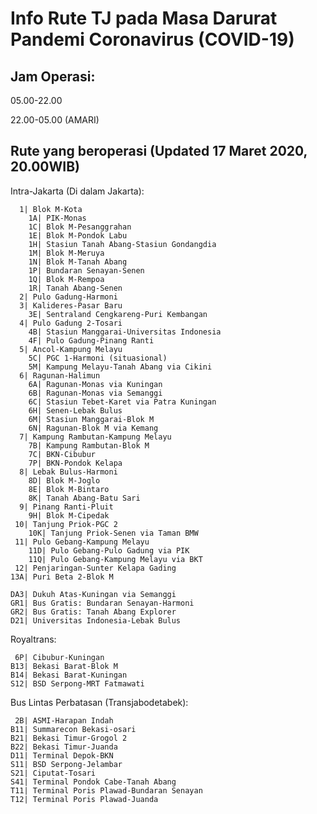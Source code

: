 # Info Rute TJ pada Masa Darurat Pandemi Coronavirus (COVID-19)

## Jam Operasi:
05.00-22.00

22.00-05.00 (AMARI)
  
  
## Rute yang beroperasi (Updated 17 Maret 2020, 20.00WIB)
Intra-Jakarta (Di dalam Jakarta):

	  1| Blok M-Kota
	 	1A| PIK-Monas
		1C| Blok M-Pesanggrahan
		1E| Blok M-Pondok Labu
		1H| Stasiun Tanah Abang-Stasiun Gondangdia
		1M| Blok M-Meruya
		1N| Blok M-Tanah Abang
		1P| Bundaran Senayan-Senen
		1Q| Blok M-Rempoa
		1R| Tanah Abang-Senen
	  2| Pulo Gadung-Harmoni
	  3| Kalideres-Pasar Baru
	 	3E| Sentraland Cengkareng-Puri Kembangan
	  4| Pulo Gadung 2-Tosari
	 	4B| Stasiun Manggarai-Universitas Indonesia
		4F| Pulo Gadung-Pinang Ranti
	  5| Ancol-Kampung Melayu
	 	5C| PGC 1-Harmoni (situasional)
	 	5M| Kampung Melayu-Tanah Abang via Cikini
	  6| Ragunan-Halimun
	 	6A| Ragunan-Monas via Kuningan
		6B| Ragunan-Monas via Semanggi
		6C| Stasiun Tebet-Karet via Patra Kuningan
		6H| Senen-Lebak Bulus
		6M| Stasiun Manggarai-Blok M
		6N| Ragunan-Blok M via Kemang
	  7| Kampung Rambutan-Kampung Melayu
	 	7B| Kampung Rambutan-Blok M
		7C| BKN-Cibubur		
	 	7P| BKN-Pondok Kelapa
	  8| Lebak Bulus-Harmoni
	 	8D| Blok M-Joglo
		8E| Blok M-Bintaro
		8K| Tanah Abang-Batu Sari
	  9| Pinang Ranti-Pluit
	 	9H| Blok M-Cipedak
	 10| Tanjung Priok-PGC 2
		10K| Tanjung Priok-Senen via Taman BMW
	 11| Pulo Gebang-Kampung Melayu
		11D| Pulo Gebang-Pulo Gadung via PIK
		11Q| Pulo Gebang-Kampung Melayu via BKT
	 12| Penjaringan-Sunter Kelapa Gading
	13A| Puri Beta 2-Blok M
	
	DA3| Dukuh Atas-Kuningan via Semanggi
	GR1| Bus Gratis: Bundaran Senayan-Harmoni
	GR2| Bus Gratis: Tanah Abang Explorer
	D21| Universitas Indonesia-Lebak Bulus
	
Royaltrans:

	 6P| Cibubur-Kuningan
	B13| Bekasi Barat-Blok M
	B14| Bekasi Barat-Kuningan
	S12| BSD Serpong-MRT Fatmawati
	
Bus Lintas Perbatasan (Transjabodetabek):

	 2B| ASMI-Harapan Indah
	B11| Summarecon Bekasi-osari
	B21| Bekasi Timur-Grogol 2
	B22| Bekasi Timur-Juanda
	D11| Terminal Depok-BKN
	S11| BSD Serpong-Jelambar
	S21| Ciputat-Tosari
	S41| Terminal Pondok Cabe-Tanah Abang
	T11| Terminal Poris Plawad-Bundaran Senayan
	T12| Terminal Poris Plawad-Juanda
	
